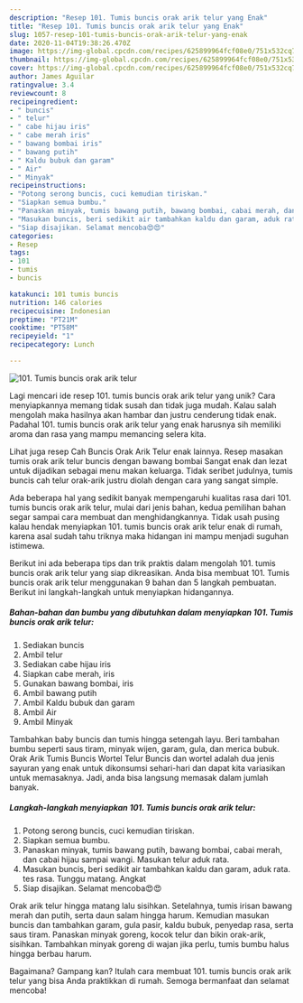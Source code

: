 ```yaml
---
description: "Resep 101. Tumis buncis orak arik telur yang Enak"
title: "Resep 101. Tumis buncis orak arik telur yang Enak"
slug: 1057-resep-101-tumis-buncis-orak-arik-telur-yang-enak
date: 2020-11-04T19:38:26.470Z
image: https://img-global.cpcdn.com/recipes/625899964fcf08e0/751x532cq70/101-tumis-buncis-orak-arik-telur-foto-resep-utama.jpg
thumbnail: https://img-global.cpcdn.com/recipes/625899964fcf08e0/751x532cq70/101-tumis-buncis-orak-arik-telur-foto-resep-utama.jpg
cover: https://img-global.cpcdn.com/recipes/625899964fcf08e0/751x532cq70/101-tumis-buncis-orak-arik-telur-foto-resep-utama.jpg
author: James Aguilar
ratingvalue: 3.4
reviewcount: 8
recipeingredient:
- " buncis"
- " telur"
- " cabe hijau iris"
- " cabe merah iris"
- " bawang bombai iris"
- " bawang putih"
- " Kaldu bubuk dan garam"
- " Air"
- " Minyak"
recipeinstructions:
- "Potong serong buncis, cuci kemudian tiriskan."
- "Siapkan semua bumbu."
- "Panaskan minyak, tumis bawang putih, bawang bombai, cabai merah, dan cabai hijau sampai wangi. Masukan telur aduk rata."
- "Masukan buncis, beri sedikit air tambahkan kaldu dan garam, aduk rata. tes rasa. Tunggu matang. Angkat"
- "Siap disajikan. Selamat mencoba😍😍"
categories:
- Resep
tags:
- 101
- tumis
- buncis

katakunci: 101 tumis buncis 
nutrition: 146 calories
recipecuisine: Indonesian
preptime: "PT21M"
cooktime: "PT58M"
recipeyield: "1"
recipecategory: Lunch

---
```



![101. Tumis buncis orak arik telur](https://img-global.cpcdn.com/recipes/625899964fcf08e0/751x532cq70/101-tumis-buncis-orak-arik-telur-foto-resep-utama.jpg)

Lagi mencari ide resep 101. tumis buncis orak arik telur yang unik? Cara menyiapkannya memang tidak susah dan tidak juga mudah. Kalau salah mengolah maka hasilnya akan hambar dan justru cenderung tidak enak. Padahal 101. tumis buncis orak arik telur yang enak harusnya sih memiliki aroma dan rasa yang mampu memancing selera kita.

Lihat juga resep Cah Buncis Orak Arik Telur enak lainnya. Resep masakan tumis orak arik telur buncis dengan bawang bombai Sangat enak dan lezat untuk dijadikan sebagai menu makan keluarga. Tidak seribet judulnya, tumis buncis cah telur orak-arik justru diolah dengan cara yang sangat simple.

Ada beberapa hal yang sedikit banyak mempengaruhi kualitas rasa dari 101. tumis buncis orak arik telur, mulai dari jenis bahan, kedua pemilihan bahan segar sampai cara membuat dan menghidangkannya. Tidak usah pusing kalau hendak menyiapkan 101. tumis buncis orak arik telur enak di rumah, karena asal sudah tahu triknya maka hidangan ini mampu menjadi suguhan istimewa.


Berikut ini ada beberapa tips dan trik praktis dalam mengolah 101. tumis buncis orak arik telur yang siap dikreasikan. Anda bisa membuat 101. Tumis buncis orak arik telur menggunakan 9 bahan dan 5 langkah pembuatan. Berikut ini langkah-langkah untuk menyiapkan hidangannya.

<!--inarticleads1-->

##### Bahan-bahan dan bumbu yang dibutuhkan dalam menyiapkan 101. Tumis buncis orak arik telur:

1. Sediakan  buncis
1. Ambil  telur
1. Sediakan  cabe hijau iris
1. Siapkan  cabe merah, iris
1. Gunakan  bawang bombai, iris
1. Ambil  bawang putih
1. Ambil  Kaldu bubuk dan garam
1. Ambil  Air
1. Ambil  Minyak


Tambahkan baby buncis dan tumis hingga setengah layu. Beri tambahan bumbu seperti saus tiram, minyak wijen, garam, gula, dan merica bubuk. Orak Arik Tumis Buncis Wortel Telur Buncis dan wortel adalah dua jenis sayuran yang enak untuk dikonsumsi sehari-hari dan dapat kita variasikan untuk memasaknya. Jadi, anda bisa langsung memasak dalam jumlah banyak. 

<!--inarticleads2-->

##### Langkah-langkah menyiapkan 101. Tumis buncis orak arik telur:

1. Potong serong buncis, cuci kemudian tiriskan.
1. Siapkan semua bumbu.
1. Panaskan minyak, tumis bawang putih, bawang bombai, cabai merah, dan cabai hijau sampai wangi. Masukan telur aduk rata.
1. Masukan buncis, beri sedikit air tambahkan kaldu dan garam, aduk rata. tes rasa. Tunggu matang. Angkat
1. Siap disajikan. Selamat mencoba😍😍


Orak arik telur hingga matang lalu sisihkan. Setelahnya, tumis irisan bawang merah dan putih, serta daun salam hingga harum. Kemudian masukan buncis dan tambahkan garam, gula pasir, kaldu bubuk, penyedap rasa, serta saus tiram. Panaskan minyak goreng, kocok telur dan bikin orak-arik, sisihkan. Tambahkan minyak goreng di wajan jika perlu, tumis bumbu halus hingga berbau harum. 

Bagaimana? Gampang kan? Itulah cara membuat 101. tumis buncis orak arik telur yang bisa Anda praktikkan di rumah. Semoga bermanfaat dan selamat mencoba!
